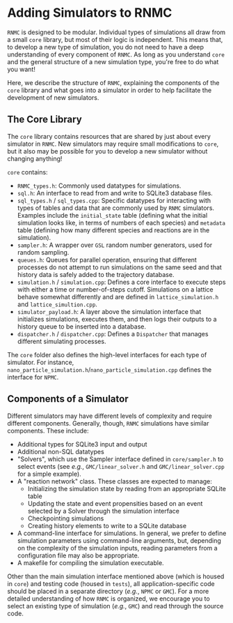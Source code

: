 # Adding Simulators to RNMC

`RNMC` is designed to be modular. Individual types of simulations all draw from a small `core` library, but most of their logic is independent. This means that, to develop a new type of simulation, you do not need to have a deep understanding of every component of `RNMC`. As long as you understand `core` and the general structure of a new simulation type, you're free to do what you want!

Here, we describe the structure of `RNMC`, explaining the components of the `core` library and what goes into a simulator in order to help facilitate the development of new simulators.

## The Core Library

The `core` library contains resources that are shared by just about every simulator in `RNMC`. New simulators may require small modifications to `core`, but it also may be possible for you to develop a new simulator without changing anything!

`core` contains:

- `RNMC_types.h`: Commonly used datatypes for simulations.
- `sql.h`: An interface to read from and write to SQLite3 database files.
- `sql_types.h` / `sql_types.cpp`: Specific datatypes for interacting with types of tables and data that are commonly used by `RNMC` simulators. Examples include the `initial_state` table (defining what the initial simulation looks like, in terms of numbers of each species) and `metadata` table (defining how many different species and reactions are in the simulation).
- `sampler.h`: A wrapper over `GSL` random number generators, used for random sampling.
- `queues.h`: Queues for parallel operation, ensuring that different processes do not attempt to run simulations on the same seed and that history data is safely added to the trajectory database.
- `simulation.h` / `simulation.cpp`: Defines a core interface to execute steps with either a time or number-of-steps cutoff. Simulations on a lattice behave somewhat differently and are defined in `lattice_simulation.h` and `lattice_simultion.cpp`.
- `simulator_payload.h`: A layer above the simulation interface that initializes simulations, executes them, and then logs their outputs to a history queue to be inserted into a database.
- `dispatcher.h` / `dispatcher.cpp`: Defines a `Dispatcher` that manages different simulating processes.

The `core` folder also defines the high-level interfaces for each type of simulator. For instance, `nano_particle_simulation.h`/`nano_particle_simulation.cpp` defines the interface for `NPMC`.

## Components of a Simulator

Different simulators may have different levels of complexity and require different components. Generally, though, `RNMC` simulations have similar components. These include:
- Additional types for SQLite3 input and output
- Additional non-SQL datatypes
- "Solvers", which use the Sampler interface defined in `core/sampler.h` to select events (see *e.g.*, `GMC/linear_solver.h` and `GMC/linear_solver.cpp` for a simple example).
- A "reaction network" class. These classes are expected to manage:
    - Initializing the simulation state by reading from an appropriate SQLite table
    - Updating the state and event propensities based on an event selected by a Solver through the simulation interface
    - Checkpointing simulations
    - Creating history elements to write to a SQLite database
- A command-line interface for simulations. In general, we prefer to define simulation parameters using command-line arguments, but, depending on the complexity of the simulation inputs, reading parameters from a configuration file may also be appropriate.
- A makefile for compiling the simulation executable.

Other than the main simulation interface mentioned above (which is housed in `core`) and testing code (housed in `tests`), all application-specific code should be placed in a separate directory (*e.g.*, `NPMC` or `GMC`). For a more detailed understanding of how `RNMC` is organized, we encourage you to select an existing type of simulation (*e.g.*, `GMC`) and read through the source code.